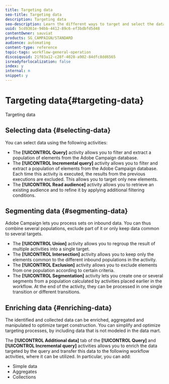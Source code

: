 ```yaml
---
title: Targeting data
seo-title: Targeting data
description: Targeting data
seo-description: Learn the different ways to target and select the data you need.
uuid: 5cd9361e-94bb-4412-89c6-ef3bdbfd5d48
contentOwner: sauviat
products: SG_CAMPAIGN/STANDARD
audience: automating
content-type: reference
topic-tags: workflow-general-operation
discoiquuid: 21f03a12-c28f-4028-a902-84dfc8dd6565
isreadyforlocalization: false
index: y
internal: n
snippet: y
---
```


# Targeting data{#targeting-data}

Targeting data

## Selecting data {#selecting-data}

You can select data using the following activities:

* The **[!UICONTROL Query]** activity allows you to filter and extract a population of elements from the Adobe Campaign database.
* The **[!UICONTROL Incremental query]** activity allows you to filter and extract a population of elements from the Adobe Campaign database. Each time this activity is executed, the results from the previous executions are excluded. This allows you to target only new elements.
* The **[!UICONTROL Read audience]** activity allows you to retrieve an existing audience and to refine it by applying additional filtering conditions.

## Segmenting data {#segmenting-data}

Adobe Campaign lets you process sets on inbound data. You can thus combine several populations, exclude part of it or only keep data common to several targets.

* The **[!UICONTROL Union]** activity allows you to regroup the result of multiple activities into a single target.
* The **[!UICONTROL Intersection]** activity allows you to keep only the elements common to the different inbound populations in the activity.
* The **[!UICONTROL Exclusion]** activity allows you to exclude elements from one population according to certain criteria.
* The **[!UICONTROL Segmentation]** activity lets you create one or several segments from a population calculated by activities placed earlier in the workflow. At the end of the activity, they can be processed in one single transition or different transitions.

## Enriching data {#enriching-data}

The identified and collected data can be enriched, aggregated and manipulated to optimize target construction. You can simplify and optimize targeting processes, by including data that is not modeled in the data mart.

The **[!UICONTROL Additional data]** tab of the **[!UICONTROL Query]** and **[!UICONTROL Incremental query]** activities allows you to enrich the data targeted by the query and transfer this data to the following workflow activities, where it can be utilized. In particular, you can add:

* Simple data
* Aggregates
* Collections

